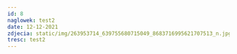 ```yaml
---
id: 8
naglowek: test2
date: 12-12-2021
zdjecia: static/img/263953714_639755680715049_8683716995621707513_n.jpg
tresc: test2
---
```

